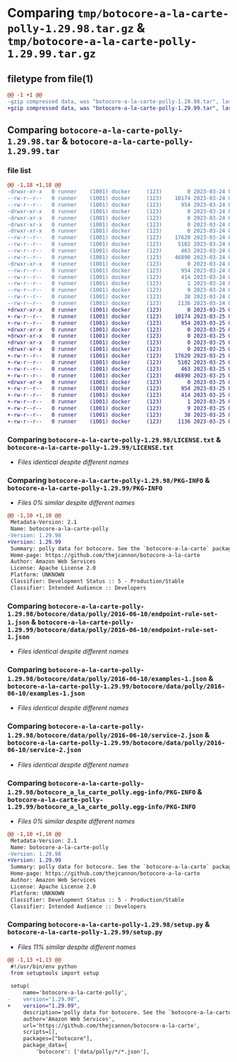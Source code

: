 # Comparing `tmp/botocore-a-la-carte-polly-1.29.98.tar.gz` & `tmp/botocore-a-la-carte-polly-1.29.99.tar.gz`

## filetype from file(1)

```diff
@@ -1 +1 @@
-gzip compressed data, was "botocore-a-la-carte-polly-1.29.98.tar", last modified: Fri Mar 24 01:24:33 2023, max compression
+gzip compressed data, was "botocore-a-la-carte-polly-1.29.99.tar", last modified: Sat Mar 25 01:22:59 2023, max compression
```

## Comparing `botocore-a-la-carte-polly-1.29.98.tar` & `botocore-a-la-carte-polly-1.29.99.tar`

### file list

```diff
@@ -1,18 +1,18 @@
-drwxr-xr-x   0 runner    (1001) docker     (123)        0 2023-03-24 01:24:33.882084 botocore-a-la-carte-polly-1.29.98/
--rw-r--r--   0 runner    (1001) docker     (123)    10174 2023-03-24 01:24:33.000000 botocore-a-la-carte-polly-1.29.98/LICENSE.txt
--rw-r--r--   0 runner    (1001) docker     (123)      954 2023-03-24 01:24:33.882084 botocore-a-la-carte-polly-1.29.98/PKG-INFO
-drwxr-xr-x   0 runner    (1001) docker     (123)        0 2023-03-24 01:24:33.878084 botocore-a-la-carte-polly-1.29.98/botocore/
-drwxr-xr-x   0 runner    (1001) docker     (123)        0 2023-03-24 01:24:33.878084 botocore-a-la-carte-polly-1.29.98/botocore/data/
-drwxr-xr-x   0 runner    (1001) docker     (123)        0 2023-03-24 01:24:33.878084 botocore-a-la-carte-polly-1.29.98/botocore/data/polly/
-drwxr-xr-x   0 runner    (1001) docker     (123)        0 2023-03-24 01:24:33.878084 botocore-a-la-carte-polly-1.29.98/botocore/data/polly/2016-06-10/
--rw-r--r--   0 runner    (1001) docker     (123)    17620 2023-03-24 01:23:57.000000 botocore-a-la-carte-polly-1.29.98/botocore/data/polly/2016-06-10/endpoint-rule-set-1.json
--rw-r--r--   0 runner    (1001) docker     (123)     5102 2023-03-24 01:23:57.000000 botocore-a-la-carte-polly-1.29.98/botocore/data/polly/2016-06-10/examples-1.json
--rw-r--r--   0 runner    (1001) docker     (123)      463 2023-03-24 01:23:57.000000 botocore-a-la-carte-polly-1.29.98/botocore/data/polly/2016-06-10/paginators-1.json
--rw-r--r--   0 runner    (1001) docker     (123)    46890 2023-03-24 01:23:57.000000 botocore-a-la-carte-polly-1.29.98/botocore/data/polly/2016-06-10/service-2.json
-drwxr-xr-x   0 runner    (1001) docker     (123)        0 2023-03-24 01:24:33.882084 botocore-a-la-carte-polly-1.29.98/botocore_a_la_carte_polly.egg-info/
--rw-r--r--   0 runner    (1001) docker     (123)      954 2023-03-24 01:24:33.000000 botocore-a-la-carte-polly-1.29.98/botocore_a_la_carte_polly.egg-info/PKG-INFO
--rw-r--r--   0 runner    (1001) docker     (123)      414 2023-03-24 01:24:33.000000 botocore-a-la-carte-polly-1.29.98/botocore_a_la_carte_polly.egg-info/SOURCES.txt
--rw-r--r--   0 runner    (1001) docker     (123)        1 2023-03-24 01:24:33.000000 botocore-a-la-carte-polly-1.29.98/botocore_a_la_carte_polly.egg-info/dependency_links.txt
--rw-r--r--   0 runner    (1001) docker     (123)        9 2023-03-24 01:24:33.000000 botocore-a-la-carte-polly-1.29.98/botocore_a_la_carte_polly.egg-info/top_level.txt
--rw-r--r--   0 runner    (1001) docker     (123)       38 2023-03-24 01:24:33.882084 botocore-a-la-carte-polly-1.29.98/setup.cfg
--rw-r--r--   0 runner    (1001) docker     (123)     1136 2023-03-24 01:24:33.000000 botocore-a-la-carte-polly-1.29.98/setup.py
+drwxr-xr-x   0 runner    (1001) docker     (123)        0 2023-03-25 01:22:59.908572 botocore-a-la-carte-polly-1.29.99/
+-rw-r--r--   0 runner    (1001) docker     (123)    10174 2023-03-25 01:22:59.000000 botocore-a-la-carte-polly-1.29.99/LICENSE.txt
+-rw-r--r--   0 runner    (1001) docker     (123)      954 2023-03-25 01:22:59.908572 botocore-a-la-carte-polly-1.29.99/PKG-INFO
+drwxr-xr-x   0 runner    (1001) docker     (123)        0 2023-03-25 01:22:59.904572 botocore-a-la-carte-polly-1.29.99/botocore/
+drwxr-xr-x   0 runner    (1001) docker     (123)        0 2023-03-25 01:22:59.904572 botocore-a-la-carte-polly-1.29.99/botocore/data/
+drwxr-xr-x   0 runner    (1001) docker     (123)        0 2023-03-25 01:22:59.904572 botocore-a-la-carte-polly-1.29.99/botocore/data/polly/
+drwxr-xr-x   0 runner    (1001) docker     (123)        0 2023-03-25 01:22:59.908572 botocore-a-la-carte-polly-1.29.99/botocore/data/polly/2016-06-10/
+-rw-r--r--   0 runner    (1001) docker     (123)    17620 2023-03-25 01:22:12.000000 botocore-a-la-carte-polly-1.29.99/botocore/data/polly/2016-06-10/endpoint-rule-set-1.json
+-rw-r--r--   0 runner    (1001) docker     (123)     5102 2023-03-25 01:22:12.000000 botocore-a-la-carte-polly-1.29.99/botocore/data/polly/2016-06-10/examples-1.json
+-rw-r--r--   0 runner    (1001) docker     (123)      463 2023-03-25 01:22:12.000000 botocore-a-la-carte-polly-1.29.99/botocore/data/polly/2016-06-10/paginators-1.json
+-rw-r--r--   0 runner    (1001) docker     (123)    46890 2023-03-25 01:22:12.000000 botocore-a-la-carte-polly-1.29.99/botocore/data/polly/2016-06-10/service-2.json
+drwxr-xr-x   0 runner    (1001) docker     (123)        0 2023-03-25 01:22:59.908572 botocore-a-la-carte-polly-1.29.99/botocore_a_la_carte_polly.egg-info/
+-rw-r--r--   0 runner    (1001) docker     (123)      954 2023-03-25 01:22:59.000000 botocore-a-la-carte-polly-1.29.99/botocore_a_la_carte_polly.egg-info/PKG-INFO
+-rw-r--r--   0 runner    (1001) docker     (123)      414 2023-03-25 01:22:59.000000 botocore-a-la-carte-polly-1.29.99/botocore_a_la_carte_polly.egg-info/SOURCES.txt
+-rw-r--r--   0 runner    (1001) docker     (123)        1 2023-03-25 01:22:59.000000 botocore-a-la-carte-polly-1.29.99/botocore_a_la_carte_polly.egg-info/dependency_links.txt
+-rw-r--r--   0 runner    (1001) docker     (123)        9 2023-03-25 01:22:59.000000 botocore-a-la-carte-polly-1.29.99/botocore_a_la_carte_polly.egg-info/top_level.txt
+-rw-r--r--   0 runner    (1001) docker     (123)       38 2023-03-25 01:22:59.908572 botocore-a-la-carte-polly-1.29.99/setup.cfg
+-rw-r--r--   0 runner    (1001) docker     (123)     1136 2023-03-25 01:22:59.000000 botocore-a-la-carte-polly-1.29.99/setup.py
```

### Comparing `botocore-a-la-carte-polly-1.29.98/LICENSE.txt` & `botocore-a-la-carte-polly-1.29.99/LICENSE.txt`

 * *Files identical despite different names*

### Comparing `botocore-a-la-carte-polly-1.29.98/PKG-INFO` & `botocore-a-la-carte-polly-1.29.99/PKG-INFO`

 * *Files 0% similar despite different names*

```diff
@@ -1,10 +1,10 @@
 Metadata-Version: 2.1
 Name: botocore-a-la-carte-polly
-Version: 1.29.98
+Version: 1.29.99
 Summary: polly data for botocore. See the `botocore-a-la-carte` package for more info.
 Home-page: https://github.com/thejcannon/botocore-a-la-carte
 Author: Amazon Web Services
 License: Apache License 2.0
 Platform: UNKNOWN
 Classifier: Development Status :: 5 - Production/Stable
 Classifier: Intended Audience :: Developers
```

### Comparing `botocore-a-la-carte-polly-1.29.98/botocore/data/polly/2016-06-10/endpoint-rule-set-1.json` & `botocore-a-la-carte-polly-1.29.99/botocore/data/polly/2016-06-10/endpoint-rule-set-1.json`

 * *Files identical despite different names*

### Comparing `botocore-a-la-carte-polly-1.29.98/botocore/data/polly/2016-06-10/examples-1.json` & `botocore-a-la-carte-polly-1.29.99/botocore/data/polly/2016-06-10/examples-1.json`

 * *Files identical despite different names*

### Comparing `botocore-a-la-carte-polly-1.29.98/botocore/data/polly/2016-06-10/service-2.json` & `botocore-a-la-carte-polly-1.29.99/botocore/data/polly/2016-06-10/service-2.json`

 * *Files identical despite different names*

### Comparing `botocore-a-la-carte-polly-1.29.98/botocore_a_la_carte_polly.egg-info/PKG-INFO` & `botocore-a-la-carte-polly-1.29.99/botocore_a_la_carte_polly.egg-info/PKG-INFO`

 * *Files 0% similar despite different names*

```diff
@@ -1,10 +1,10 @@
 Metadata-Version: 2.1
 Name: botocore-a-la-carte-polly
-Version: 1.29.98
+Version: 1.29.99
 Summary: polly data for botocore. See the `botocore-a-la-carte` package for more info.
 Home-page: https://github.com/thejcannon/botocore-a-la-carte
 Author: Amazon Web Services
 License: Apache License 2.0
 Platform: UNKNOWN
 Classifier: Development Status :: 5 - Production/Stable
 Classifier: Intended Audience :: Developers
```

### Comparing `botocore-a-la-carte-polly-1.29.98/setup.py` & `botocore-a-la-carte-polly-1.29.99/setup.py`

 * *Files 11% similar despite different names*

```diff
@@ -1,13 +1,13 @@
 #!/usr/bin/env python
 from setuptools import setup
 
 setup(
     name='botocore-a-la-carte-polly',
-    version="1.29.98",
+    version="1.29.99",
     description='polly data for botocore. See the `botocore-a-la-carte` package for more info.',
     author='Amazon Web Services',
     url='https://github.com/thejcannon/botocore-a-la-carte',
     scripts=[],
     packages=["botocore"],
     package_data={
         'botocore': ['data/polly/*/*.json'],
```

